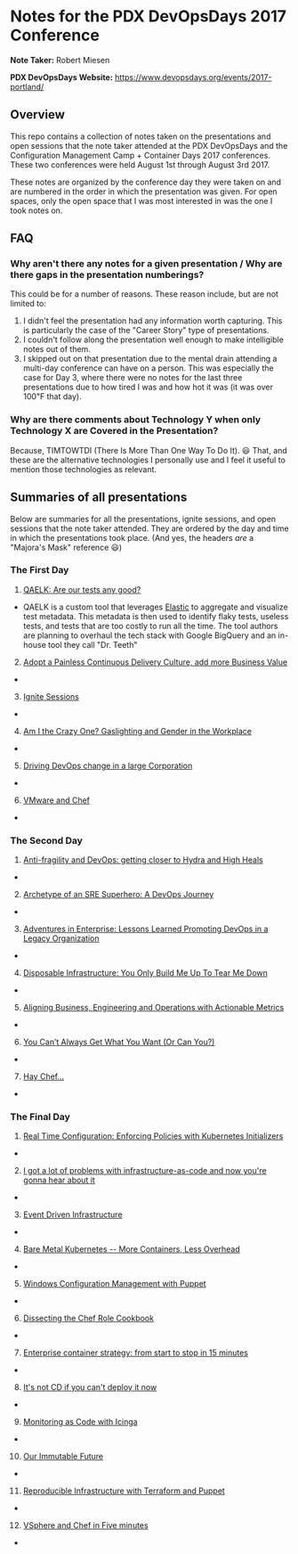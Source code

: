 # Notes for the PDX DevOpsDays 2017 Conference
**Note Taker:** Robert Miesen

**PDX DevOpsDays Website:** <https://www.devopsdays.org/events/2017-portland/>

## Overview

This repo contains a collection of notes taken on the presentations and open sessions that the note taker attended at the PDX DevOpsDays and the Configuration Management Camp + Container Days 2017 conferences. These two conferences were held August 1st through August 3rd 2017.

These notes are organized by the conference day they were taken on and are numbered in the order in which the presentation was given. For open spaces, only the open space that I was most interested in was the one I took notes on.

## FAQ
### Why aren't there any notes for a given presentation / Why are there gaps in the presentation numberings?
This could be for a number of reasons. These reason include, but are not limited to:
 1. I didn't feel the presentation had any information worth capturing. This is particularly the case of the "Career Story" type of presentations.
 2. I couldn't follow along the presentation well enough to make intelligible notes out of them.
 3. I skipped out on that presentation due to the mental drain attending a multi-day conference can have on a person. This was especially the case for Day 3, where there were no notes for the last three presentations due to how tired I was and how hot it was (it was over 100&#8457; that day).

### Why are there comments about Technology Y when only Technology X are Covered in the Presentation?
Because, TIMTOWTDI (There Is More Than One Way To Do It). :smiley: That, and these are the alternative technologies I personally use and I feel it useful to mention those technologies as relevant.


## Summaries of all presentations
Below are summaries for all the presentations, ignite sessions, and open sessions that the note taker attended. They are ordered by the day and time in which the presentations took place. (And yes, the headers _are_ a "Majora's Mask" reference :smiley:)

### The First Day
 1. [QAELK: Are our tests any good?](./Day1/02-QAELK-are_our_test_any_good.md)
   - QAELK is a custom tool that leverages [Elastic](http://www.elastic.co) to aggregate and visualize test metadata. This metadata is then used to identify flaky tests, useless tests, and tests that are too costly to run all the time. The tool authors are planning to overhaul the tech stack with Google BigQuery and an in-house tool they call "Dr. Teeth"
 2. [Adopt a Painless Continuous Delivery Culture, add more Business Value](./Day1/03-adopt_a_painless_continuous_delivery_culture.md)
   - 
 3. [Ignite Sessions](./Day1/05-ignite_sessions.md)
   - 
 4. [Am I the Crazy One? Gaslighting and Gender in the Workplace](./Day1/06-gaslighting_and_gender_in_the_workplace.md)
   - 
 5. [Driving DevOps change in a large Corporation](./Day1/open_session-driving_devops_change_in_corporations.md)
   - 
 6. [VMware and Chef](./Day1/open_session-vmware.md)
   - 

### The Second Day
 1. [Anti-fragility and DevOps: getting closer to Hydra and High Heals](./Day2/01-antifragility_and_devops_getting_closer_to_hydra_and_high_heals.md)
   - 
 2. [Archetype of an SRE Superhero: A DevOps Journey](./Day2/02-archtype_of_an_SRE_superhero.md)
   - 
 3. [Adventures in Enterprise: Lessons Learned Promoting DevOps in a Legacy Organization](./Day2/03-adventures_in_enterprise-lessons_learned_promoting_devops_in_a_legacy_organization.md)
   - 
 4. [Disposable Infrastructure: You Only Build Me Up To Tear Me Down](./Day2/04-disposable_infrastructure-you_only_build_me_up_to_tear_me_down.md)
   - 
 5. [Aligning Business, Engineering and Operations with Actionable Metrics](./Day2/05-aligning_business_engineering_and_operations_with_actionable_metrics.md)
   - 
 6. [You Can’t Always Get What You Want (Or Can You?)](./Day2/06-you_cant_always_get_what_you_want-or_can_you.md)
   - 
 7. [Hay Chef...](./Day2/open_spaces-hay_chef.md)
   - 

### The Final Day
 1.  [Real Time Configuration: Enforcing Policies with Kubernetes Initializers](./Day3/01-real_time_config-enforcing_policies_with_kupbernetes_initializers.md)
   - 
 2.  [I got a lot of problems with infrastructure-as-code and now you're gonna hear about it](./Day3/02-problems_with_IaC.md)
   - 
 3.  [Event Driven Infrastructure](./Day3/03-event_driven_infrastructure.md)
   - 
 4.  [Bare Metal Kubernetes -- More Containers, Less Overhead](./Day3/04-bare_metal_kubernetes.md)
   - 
 5.  [Windows Configuration Management with Puppet](./Day3/05-windows_configuration_management_with_puppet.md)
   - 
 6.  [Dissecting the Chef Role Cookbook](./Day3/ignite_dissecting_the_chef_role_cookbook.md)
   - 
 7.  [Enterprise container strategy: from start to stop in 15 minutes](./Day3/ignite_enterprise_container_strategy.md)
   - 
 8.  [It's not CD if you can't deploy it now](./Day3/ignite_its_not_CD_if_you_cant_deploy_now.md)
   - 
 9.  [Monitoring as Code with Icinga](./Day3/ignite_monitoring_as_code_with_icinga.md)
   - 
 10. [Our Immutable Future](./Day3/ignite_our_immutable_future.md)
   - 
 11. [Reproducible Infrastructure with Terraform and Puppet](./Day3/ignite_reproducible_infra_with_terraform_and_puppet.md)
   - 
 12. [VSphere and Chef in Five minutes](./Day3/ignite-vsphere_in_five_minutes.md)
   - 

